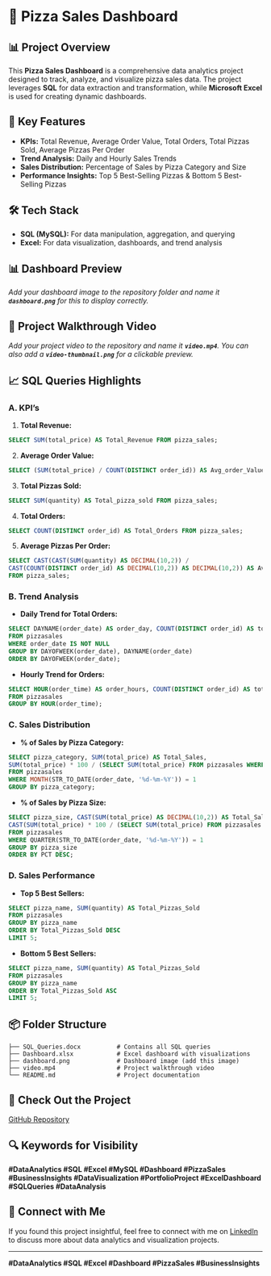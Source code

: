 # 🍕 Pizza Sales Dashboard

## 📊 Project Overview

This **Pizza Sales Dashboard** is a comprehensive data analytics project designed to track, analyze, and visualize pizza sales data. The project leverages **SQL** for data extraction and transformation, while **Microsoft Excel** is used for creating dynamic dashboards.

## 🚀 Key Features

- **KPIs:** Total Revenue, Average Order Value, Total Orders, Total Pizzas Sold, Average Pizzas Per Order
- **Trend Analysis:** Daily and Hourly Sales Trends
- **Sales Distribution:** Percentage of Sales by Pizza Category and Size
- **Performance Insights:** Top 5 Best-Selling Pizzas & Bottom 5 Best-Selling Pizzas

## 🛠️ Tech Stack

- **SQL (MySQL):** For data manipulation, aggregation, and querying
- **Excel:** For data visualization, dashboards, and trend analysis

## 📊 Dashboard Preview


*Add your dashboard image to the repository folder and name it **`dashboard.png`** for this to display correctly.*

## 🎥 Project Walkthrough Video


*Add your project video to the repository and name it **`video.mp4`**. You can also add a **`video-thumbnail.png`** for a clickable preview.*

## 📈 SQL Queries Highlights

### A. KPI’s

1. **Total Revenue:**

```sql
SELECT SUM(total_price) AS Total_Revenue FROM pizza_sales;
```

2. **Average Order Value:**

```sql
SELECT (SUM(total_price) / COUNT(DISTINCT order_id)) AS Avg_order_Value FROM pizza_sales;
```

3. **Total Pizzas Sold:**

```sql
SELECT SUM(quantity) AS Total_pizza_sold FROM pizza_sales;
```

4. **Total Orders:**

```sql
SELECT COUNT(DISTINCT order_id) AS Total_Orders FROM pizza_sales;
```

5. **Average Pizzas Per Order:**

```sql
SELECT CAST(CAST(SUM(quantity) AS DECIMAL(10,2)) / 
CAST(COUNT(DISTINCT order_id) AS DECIMAL(10,2)) AS DECIMAL(10,2)) AS Avg_Pizzas_per_order
FROM pizza_sales;
```

### B. Trend Analysis

- **Daily Trend for Total Orders:**

```sql
SELECT DAYNAME(order_date) AS order_day, COUNT(DISTINCT order_id) AS total_orders
FROM pizzasales
WHERE order_date IS NOT NULL
GROUP BY DAYOFWEEK(order_date), DAYNAME(order_date)
ORDER BY DAYOFWEEK(order_date);
```

- **Hourly Trend for Orders:**

```sql
SELECT HOUR(order_time) AS order_hours, COUNT(DISTINCT order_id) AS total_orders
FROM pizzasales
GROUP BY HOUR(order_time);
```

### C. Sales Distribution

- **% of Sales by Pizza Category:**

```sql
SELECT pizza_category, SUM(total_price) AS Total_Sales, 
SUM(total_price) * 100 / (SELECT SUM(total_price) FROM pizzasales WHERE MONTH(STR_TO_DATE(order_date, '%d-%m-%Y')) = 1) AS PCT
FROM pizzasales
WHERE MONTH(STR_TO_DATE(order_date, '%d-%m-%Y')) = 1
GROUP BY pizza_category;
```

- **% of Sales by Pizza Size:**

```sql
SELECT pizza_size, CAST(SUM(total_price) AS DECIMAL(10,2)) AS Total_Sales, 
CAST(SUM(total_price) * 100 / (SELECT SUM(total_price) FROM pizzasales WHERE QUARTER(STR_TO_DATE(order_date, '%d-%m-%Y')) = 1) AS DECIMAL(10,2)) AS PCT
FROM pizzasales
WHERE QUARTER(STR_TO_DATE(order_date, '%d-%m-%Y')) = 1
GROUP BY pizza_size
ORDER BY PCT DESC;
```

### D. Sales Performance

- **Top 5 Best Sellers:**

```sql
SELECT pizza_name, SUM(quantity) AS Total_Pizzas_Sold
FROM pizzasales
GROUP BY pizza_name
ORDER BY Total_Pizzas_Sold DESC
LIMIT 5;
```

- **Bottom 5 Best Sellers:**

```sql
SELECT pizza_name, SUM(quantity) AS Total_Pizzas_Sold
FROM pizzasales
GROUP BY pizza_name
ORDER BY Total_Pizzas_Sold ASC
LIMIT 5;
```

## 📦 Folder Structure

```
├── SQL_Queries.docx          # Contains all SQL queries
├── Dashboard.xlsx            # Excel dashboard with visualizations
├── dashboard.png             # Dashboard image (add this image)
├── video.mp4                 # Project walkthrough video
└── README.md                 # Project documentation
```

## 🔗 Check Out the Project

[GitHub Repository](https://github.com/sonikirtan110/Pizza-Sales-Dashboard-/tree/main)

## 🔍 Keywords for Visibility

**#DataAnalytics #SQL #Excel #MySQL #Dashboard #PizzaSales #BusinessInsights #DataVisualization #PortfolioProject #ExcelDashboard #SQLQueries #DataAnalysis**

## 🤝 Connect with Me

If you found this project insightful, feel free to connect with me on [LinkedIn](https://www.linkedin.com/in/kirtansoni02) to discuss more about data analytics and visualization projects.

---

**#DataAnalytics #SQL #Excel #Dashboard #PizzaSales #BusinessInsights**

